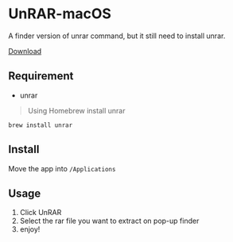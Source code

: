 # UnRAR-macOS

A finder version of unrar command, but it still need to install unrar.

[Download](https://github.com/CasparChou/UnRAR-macOS/releases/download/1.0/Unrar.app.zip)

## Requirement
* unrar

> Using Homebrew install unrar
```shell
brew install unrar
```

## Install
Move the app into `/Applications`

## Usage

1. Click UnRAR
2. Select the rar file you want to extract on pop-up finder
3. enjoy!
